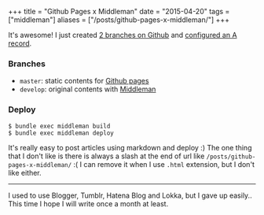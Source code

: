+++
title = "Github Pages x Middleman"
date = "2015-04-20"
tags = ["middleman"]
aliases = ["/posts/github-pages-x-middleman/"]
+++

It's awesome! I just created [2 branches on Github](https://github.com/rono23/rono23.github.io) and [configured an A record](https://help.github.com/articles/tips-for-configuring-an-a-record-with-your-dns-provider/).

### Branches

- `master`: static contents for [Github pages](https://pages.github.com/)
- `develop`: original contents with [Middleman](https://middlemanapp.com/)

### Deploy

```
$ bundle exec middleman build
$ bundle exec middleman deploy
```

It's really easy to post articles using markdown and deploy :)
The one thing that I don't like is there is always a slash at the end of url like `/posts/github-pages-x-middleman/` :(
I can remove it when I use `.html` extension, but I don't like either.

---

I used to use Blogger, Tumblr, Hatena Blog and Lokka, but I gave up easily.. This time I hope I will write once a month at least.
